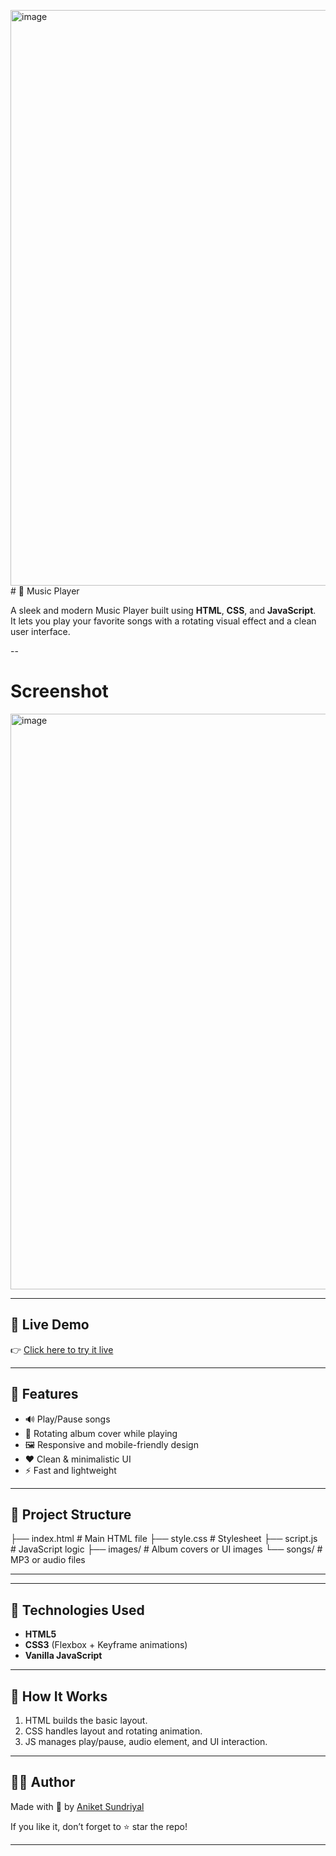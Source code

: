 <img width="1899" height="921" alt="image" src="https://github.com/user-attachments/assets/998acc4a-61b4-42cc-a306-0e6fb4ef29fb" /># 🎵 Music Player

A sleek and modern Music Player built using **HTML**, **CSS**, and **JavaScript**.  
It lets you play your favorite songs with a rotating visual effect and a clean user interface.

--
# Screenshot

<img width="1899" height="921" alt="image" src="https://github.com/user-attachments/assets/0bd7fc51-88ea-4dad-9c9d-db6e0ee9fa76" />

---

## 🚀 Live Demo

👉 [Click here to try it live](https://gxaniket.github.io/music-player/)

---

## 🎯 Features

- 🔊 Play/Pause songs
- 🔁 Rotating album cover while playing
- 🖼️ Responsive and mobile-friendly design
- ❤️ Clean & minimalistic UI
- ⚡ Fast and lightweight

---

## 📁 Project Structure
├── index.html # Main HTML file
├── style.css # Stylesheet
├── script.js # JavaScript logic
├── images/ # Album covers or UI images
└── songs/ # MP3 or audio files

---

---

## 🔧 Technologies Used

- **HTML5**
- **CSS3** (Flexbox + Keyframe animations)
- **Vanilla JavaScript**

---

## 🧠 How It Works

1. HTML builds the basic layout.
2. CSS handles layout and rotating animation.
3. JS manages play/pause, audio element, and UI interaction.

---

## 🙋‍♂️ Author

Made with 💖 by [Aniket Sundriyal](https://github.com/GxAniket)

If you like it, don’t forget to ⭐ star the repo!

---
